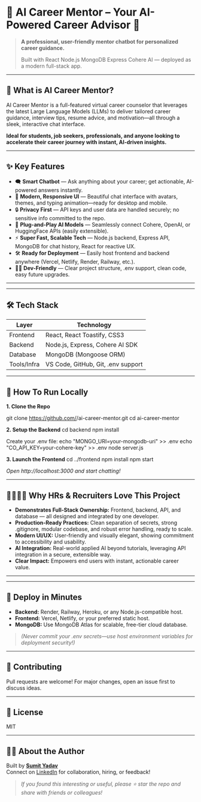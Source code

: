 # 🧠 AI Career Mentor – Your AI-Powered Career Advisor 🚀

> **A professional, user-friendly mentor chatbot for personalized career guidance.**
>
> Built with 
React
Node.js 
MongoDB 
Express 
Cohere AI 
— deployed as a modern full-stack app.

---

## 🎯 What is AI Career Mentor?

AI Career Mentor is a full-featured virtual career counselor that leverages the latest Large Language Models (LLMs) to deliver tailored career guidance, interview tips, resume advice, and motivation—all through a sleek, interactive chat interface.

**Ideal for students, job seekers, professionals, and anyone looking to accelerate their career journey with instant, AI-driven insights.**

---

## ✨ Key Features

- 🗨️ **Smart Chatbot** — Ask anything about your career; get actionable, AI-powered answers instantly.
- 🎨 **Modern, Responsive UI** — Beautiful chat interface with avatars, themes, and typing animation—ready for desktop and mobile.
- 🔒 **Privacy First** — API keys and user data are handled securely; no sensitive info committed to the repo.
- 🔗 **Plug-and-Play AI Models** — Seamlessly connect Cohere, OpenAI, or HuggingFace APIs (easily extensible).
- ⚡ **Super Fast, Scalable Tech** — Node.js backend, Express API, MongoDB for chat history, React for reactive UX.
- 🛠️ **Ready for Deployment** — Easily host frontend and backend anywhere (Vercel, Netlify, Render, Railway, etc.).
- 🧑‍💻 **Dev-Friendly** — Clear project structure, .env support, clean code, easy future upgrades.

---

---

## 🛠️ Tech Stack

| Layer         | Technology                |
|---------------|--------------------------|
| Frontend      | React, React Toastify, CSS3 |
| Backend       | Node.js, Express, Cohere AI SDK |
| Database      | MongoDB (Mongoose ORM)   |
| Tools/Infra   | VS Code, GitHub, Git, .env support |

---

## 🏁 How To Run Locally

**1. Clone the Repo**

git clone https://github.com/<your-username>/ai-career-mentor.git
cd ai-career-mentor



**2. Setup the Backend**
cd backend
npm install

Create your .env file:
echo "MONGO_URI=your-mongodb-uri" >> .env
echo "CO_API_KEY=your-cohere-key" >> .env
node server.js


**3. Launch the Frontend**
cd ../frontend
npm install
npm start

_Open http://localhost:3000 and start chatting!_

---

## 👩‍💼👨‍💼 Why HRs & Recruiters Love This Project

- **Demonstrates Full-Stack Ownership:** Frontend, backend, API, and database — all designed and integrated by one developer.
- **Production-Ready Practices:** Clean separation of secrets, strong .gitignore, modular codebase, and robust error handling, ready to scale.
- **Modern UI/UX:** User-friendly and visually elegant, showing commitment to accessibility and usability.
- **AI Integration:** Real-world applied AI beyond tutorials, leveraging API integration in a secure, extensible way.
- **Clear Impact:** Empowers end users with instant, actionable career value.

---

---

## 🚀 Deploy in Minutes

- **Backend:** Render, Railway, Heroku, or any Node.js-compatible host.
- **Frontend:** Vercel, Netlify, or your preferred static host.
- **MongoDB:** Use MongoDB Atlas for scalable, free-tier cloud database.

> _(Never commit your .env secrets—use host environment variables for deployment security!)_

---

## 🤝 Contributing

Pull requests are welcome! For major changes, open an issue first to discuss ideas.

---

## 📝 License

MIT

---

## 🙋‍♂️ About the Author

Built by **[Sumit Yadav](https://github.com/SumitYadav63)**  
Connect on [LinkedIn](https://www.linkedin.com/in/sumit-yadav) for collaboration, hiring, or feedback!

> _If you found this interesting or useful, please ⭐️ star the repo and share with friends or colleagues!_
